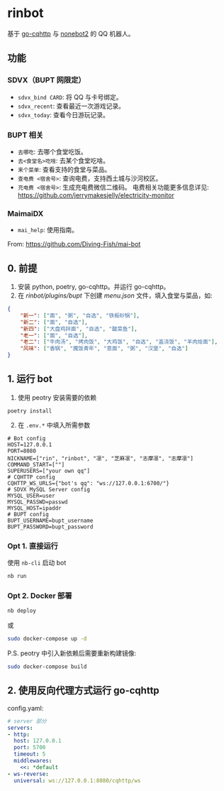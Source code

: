 # rinbot

基于 [go-cqhttp](https://github.com/Mrs4s/go-cqhttp) 与 [nonebot2](https://github.com/nonebot/nonebot2) 的 QQ 机器人。

## 功能

### SDVX（BUPT 网限定）

- `sdvx_bind CARD`: 将 QQ 与卡号绑定。
- `sdvx_recent`: 查看最近一次游戏记录。
- `sdvx_today`: 查看今日游玩记录。

### BUPT 相关

- `去哪吃`: 去哪个食堂吃饭。
- `去<食堂名>吃啥`: 去某个食堂吃啥。
- `来个菜单`: 查看支持的食堂与菜品。
- `查电费 <宿舍号>`: 查询电费，支持西土城与沙河校区。
- `充电费 <宿舍号>`: 生成充电费微信二维码。
电费相关功能更多信息详见: https://github.com/jerrymakesjelly/electricity-monitor

### MaimaiDX 

- `mai_help`: 使用指南。

From: https://github.com/Diving-Fish/mai-bot

## 0. 前提

1. 安装 python, poetry, go-cqhttp。并运行 go-cqhttp。
2. 在 *rinbot/plugins/bupt* 下创建 *menu.json* 文件，填入食堂与菜品，如:

```json
{
    "新一": ["面", "粥", "自选", "铁板砂锅"],
    "新二": ["面", "自选"],
    "新四": ["大盘鸡拌面", "自选", "酸菜鱼"],
    "老一": ["面", "自选"],
    "老二": ["牛肉汤", "烤肉饭", "大鸡饭", "自选", "盖浇饭", "羊肉烩面"],
    "风味": ["香锅", "魔饭青年", "意面", "粥", "汉堡", "自选"]
}
```

## 1. 运行 bot

1. 使用 peotry 安装需要的依赖

```
poetry install 
```

2. 在 `.env.*` 中填入所需参数

```
# Bot config
HOST=127.0.0.1
PORT=8080
NICKNAME=["rin", "rinbot", "凛", "芝麻凛", "志摩凛", "志摩凛"]
COMMAND_START=[""]
SUPERUSERS=["your own qq"]
# CQHTTP config
CQHTTP_WS_URLS={"bot's qq": "ws://127.0.0.1:6700/"}
# SDVX MySQL Server config
MYSQL_USER=user
MYSQL_PASSWD=passwd
MYSQL_HOST=ipaddr
# BUPT config
BUPT_USERNAME=bupt_username
BUPT_PASSWORD=bupt_password
```

### Opt 1. 直接运行

使用 `nb-cli` 启动 bot

```bash
nb run
```

### Opt 2. Docker 部署

```bash
nb deploy
```

或

```bash
sudo docker-compose up -d
```

P.S. peotry 中引入新依赖后需要重新构建镜像:

```bash
sudo docker-compose build
```

## 2. 使用反向代理方式运行 go-cqhttp

config.yaml:

```yaml
# server 部分
servers:
- http:
  host: 127.0.0.1
  port: 5700
  timeout: 5
  middlewares:
    <<: *default
- ws-reverse:
  universal: ws://127.0.0.1:8080/cqhttp/ws
```
